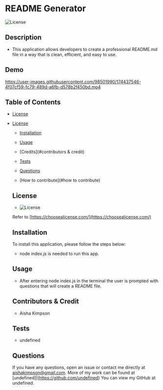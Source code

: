 # README Generator

![License](https://img.shields.io/badge/license-$%7Blicense%7D-yellow)

## Description

- This application allows developers to create a professional README.md file in a way that is clean, efficient, and easy to use.

## Demo

https://user-images.githubusercontent.com/98501990/174437546-4f07cf59-fc79-489d-a6fb-d578b2f450bd.mp4

## Table of Contents

- [License](#license)

* [License](#license)

  - [Installation](#installation)

  - [Usage](#usage)

  - [Credits](#contributors & credit)

  - [Tests](#tests)

  - [Questions](#questions)

  - [How to contribute](#how to contribute)

  ## License

  - ![License](https://img.shields.io/badge/license-$%7Blicense%7D-yellow)

  Refer to [https://choosealicense.com/](https://choosealicense.com/)

  ## Installation

  To install this application, please follow the steps below:

  - node index.js is needed to run this app.

  ## Usage

  - After entering node index.js in the terminal the user is prompted with questions that will create a README file.

  ## Contributors & Credit

  - Aisha Kimpson

  ## Tests

  - undefined

  ## Questions

  If you have any questions, open an issue or contact me directly at aishakimpson@gmail.com. More of my work can be found at [undefined]|(https://github.com/undefined)
  You can view my GitHub at undefined.

